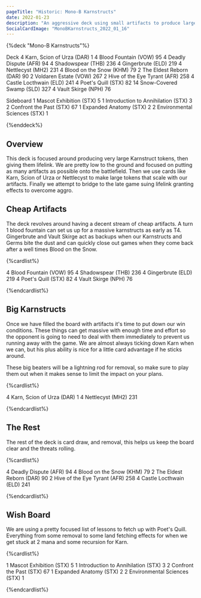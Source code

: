 ```yaml
---
pageTitle: "Historic: Mono-B Karnstructs"
date: 2022-01-23
description: "An aggressive deck using small artifacts to produce large constructs."
SocialCardImage: "MonoBKarnstructs_2022_01_16"
---
```


{%deck "Mono-B Karnstructs"%}

Deck
4 Karn, Scion of Urza (DAR) 1
4 Blood Fountain (VOW) 95
4 Deadly Dispute (AFR) 94
4 Shadowspear (THB) 236
4 Gingerbrute (ELD) 219
4 Nettlecyst (MH2) 231
4 Blood on the Snow (KHM) 79
2 The Eldest Reborn (DAR) 90
2 Voldaren Estate (VOW) 267
2 Hive of the Eye Tyrant (AFR) 258
4 Castle Locthwain (ELD) 241
4 Poet's Quill (STX) 82
14 Snow-Covered Swamp (SLD) 327
4 Vault Skirge (NPH) 76

Sideboard
1 Mascot Exhibition (STX) 5
1 Introduction to Annihilation (STX) 3
2 Confront the Past (STX) 67
1 Expanded Anatomy (STX) 2
2 Environmental Sciences (STX) 1

{%enddeck%}

## Overview

This deck is focused around producing very large Karnstruct tokens, then giving them lifelink. We are pretty low to the ground and focused on putting as many artifacts as possible onto the battlefield. Then we use cards like Karn, Scion of Urza or Nettlecyst to make large tokens that scale with our artifacts. Finally we attempt to bridge to the late game suing lifelink granting effects to overcome aggro. 

## Cheap Artifacts

The deck revolves around having a decent stream of cheap artifacts. A turn 1 blood fountain can set us up for a massive karnstructs as early as T4. Gingerbrute and Vault Skirge act as backups when our Karnstructs and Germs bite the dust and can quickly close out games when they come back after a well times Blood on the Snow. 

{%cardlist%}

4 Blood Fountain (VOW) 95
4 Shadowspear (THB) 236
4 Gingerbrute (ELD) 219
4 Poet's Quill (STX) 82
4 Vault Skirge (NPH) 76

{%endcardlist%}

## Big Karnstructs

Once we have filled the board with artifacts it's time to put down our win conditions. These things can get massive with enough time and effort so the opponent is going to need to deal with them immediately to prevent us running away with the game. We are almost always ticking down Karn when we can, but his plus ability is nice for a little card advantage if he sticks around. 

These big beaters will be a lightning rod for removal, so make sure to play them out when it makes sense to limit the impact on your plans. 

{%cardlist%}

4 Karn, Scion of Urza (DAR) 1
4 Nettlecyst (MH2) 231

{%endcardlist%}

## The Rest

The rest of the deck is card draw, and removal, this helps us keep the board clear and the threats rolling.

{%cardlist%}

4 Deadly Dispute (AFR) 94
4 Blood on the Snow (KHM) 79
2 The Eldest Reborn (DAR) 90
2 Hive of the Eye Tyrant (AFR) 258
4 Castle Locthwain (ELD) 241

{%endcardlist%}

## Wish Board

We are using a pretty focused list of lessons to fetch up with Poet's Quill. Everything from some removal to some land fetching effects for when we get stuck at 2 mana and some recursion for Karn. 

{%cardlist%}

1 Mascot Exhibition (STX) 5
1 Introduction to Annihilation (STX) 3
2 Confront the Past (STX) 67
1 Expanded Anatomy (STX) 2
2 Environmental Sciences (STX) 1

{%endcardlist%}